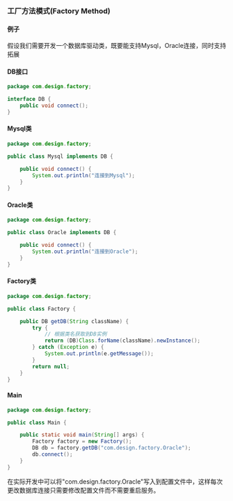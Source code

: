 ### 工厂方法模式(Factory Method)

#### 例子

假设我们需要开发一个数据库驱动类，既要能支持Mysql，Oracle连接，同时支持拓展

#### DB接口

```java
package com.design.factory;

interface DB {
    public void connect();
}
```

#### Mysql类

```java
package com.design.factory;

public class Mysql implements DB {

    public void connect() {
        System.out.println("连接到Mysql");
    }
}
```

#### Oracle类

```java
package com.design.factory;

public class Oracle implements DB {

    public void connect() {
        System.out.println("连接到Oracle");
    }
}
```

#### Factory类

```java
package com.design.factory;

public class Factory {

    public DB getDB(String className) {
        try {
          	// 根据类名获取到DB实例
            return (DB)Class.forName(className).newInstance();
        } catch (Exception e) {
            System.out.println(e.getMessage());
        }
        return null;
    }
}
```

#### Main

```java
package com.design.factory;

public class Main {

    public static void main(String[] args) {
        Factory factory = new Factory();
        DB db = factory.getDB("com.design.factory.Oracle");
        db.connect();
    }
}
```

在实际开发中可以将"com.design.factory.Oracle"写入到配置文件中，这样每次更改数据库连接只需要修改配置文件而不需要重启服务。





